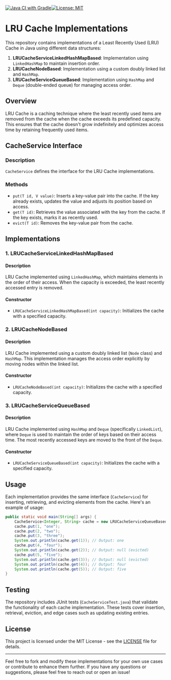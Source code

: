 [![Java CI with Gradle](https://github.com/alxkm/cache/actions/workflows/gradle.yml/badge.svg)](https://github.com/alxkm/cache/actions/workflows/gradle.yml)[![License: MIT](https://img.shields.io/badge/License-MIT-yellow.svg)](https://opensource.org/licenses/MIT)


# LRU Cache Implementations

This repository contains implementations of a Least Recently Used (LRU) Cache in Java using different data structures:

1. **LRUCacheServiceLinkedHashMapBased**: Implementation using `LinkedHashMap` to maintain insertion order.
2. **LRUCacheNodeBased**: Implementation using a custom doubly linked list and `HashMap`.
3. **LRUCacheServiceQueueBased**: Implementation using `HashMap` and `Deque` (double-ended queue) for managing access order.

## Overview

LRU Cache is a caching technique where the least recently used items are removed from the cache when the cache exceeds its predefined capacity. This ensures that the cache doesn't grow indefinitely and optimizes access time by retaining frequently used items.

## CacheService Interface

### Description

`CacheService` defines the interface for the LRU Cache implementations.

### Methods

- `put(T id, V value)`: Inserts a key-value pair into the cache. If the key already exists, updates the value and adjusts its position based on access.
- `get(T id)`: Retrieves the value associated with the key from the cache. If the key exists, marks it as recently used.
- `evict(T id)`: Removes the key-value pair from the cache.

## Implementations

### 1. LRUCacheServiceLinkedHashMapBased

#### Description

LRU Cache implemented using `LinkedHashMap`, which maintains elements in the order of their access. When the capacity is exceeded, the least recently accessed entry is removed.

#### Constructor

- `LRUCacheServiceLinkedHashMapBased(int capacity)`: Initializes the cache with a specified capacity.

### 2. LRUCacheNodeBased

#### Description

LRU Cache implemented using a custom doubly linked list (`Node` class) and `HashMap`. This implementation manages the access order explicitly by moving nodes within the linked list.

#### Constructor

- `LRUCacheNodeBased(int capacity)`: Initializes the cache with a specified capacity.

### 3. LRUCacheServiceQueueBased

#### Description

LRU Cache implemented using `HashMap` and `Deque` (specifically `LinkedList`), where `Deque` is used to maintain the order of keys based on their access time. The most recently accessed keys are moved to the front of the `Deque`.

#### Constructor

- `LRUCacheServiceQueueBased(int capacity)`: Initializes the cache with a specified capacity.

## Usage

Each implementation provides the same interface (`CacheService`) for inserting, retrieving, and evicting elements from the cache. Here's an example of usage:

```java
public static void main(String[] args) {
    CacheService<Integer, String> cache = new LRUCacheServiceQueueBased<>(3);
    cache.put(1, "one");
    cache.put(2, "two");
    cache.put(3, "three");
    System.out.println(cache.get(1)); // Output: one
    cache.put(4, "four");
    System.out.println(cache.get(2)); // Output: null (evicted)
    cache.put(5, "five");
    System.out.println(cache.get(3)); // Output: null (evicted)
    System.out.println(cache.get(4)); // Output: four
    System.out.println(cache.get(5)); // Output: five
}
```

## Testing

The repository includes JUnit tests (`CacheServiceTest.java`) that validate the functionality of each cache implementation. These tests cover insertion, retrieval, eviction, and edge cases such as updating existing entries.

## License

This project is licensed under the MIT License - see the [LICENSE](LICENSE.md) file for details.

---

Feel free to fork and modify these implementations for your own use cases or contribute to enhance them further. If you have any questions or suggestions, please feel free to reach out or open an issue!
